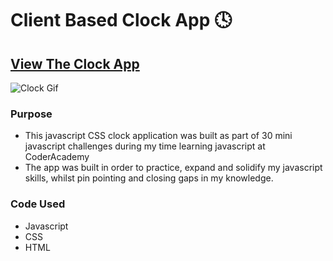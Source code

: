 # Client Based Clock App :clock4:

## [View The Clock App](https://clockapp.netlify.com)

![Clock Gif](https://github.com/chrisstaudinger/JavaScript-CSS-Clock/blob/master/assets/images/clock1.gif?raw=true "Clock Gif")

### Purpose

* This javascript CSS clock application was built as part of 30 mini javascript challenges during my time learning javascript at CoderAcademy
* The app was built in order to practice, expand and solidify my javascript skills, whilst pin pointing and closing gaps in my knowledge.

### Code Used

* Javascript
* CSS
* HTML